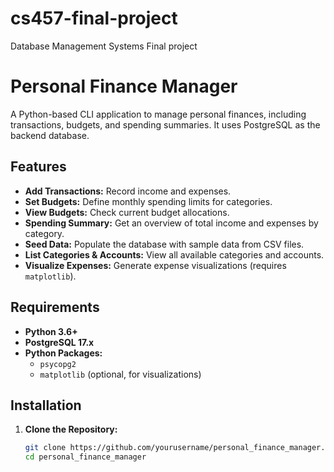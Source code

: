 # cs457-final-project
Database Management Systems Final project

# Personal Finance Manager

A Python-based CLI application to manage personal finances, including transactions, budgets, and spending summaries. It uses PostgreSQL as the backend database.

## Features

- **Add Transactions:** Record income and expenses.
- **Set Budgets:** Define monthly spending limits for categories.
- **View Budgets:** Check current budget allocations.
- **Spending Summary:** Get an overview of total income and expenses by category.
- **Seed Data:** Populate the database with sample data from CSV files.
- **List Categories & Accounts:** View all available categories and accounts.
- **Visualize Expenses:** Generate expense visualizations (requires `matplotlib`).

## Requirements

- **Python 3.6+**
- **PostgreSQL 17.x**
- **Python Packages:**
  - `psycopg2`
  - `matplotlib` (optional, for visualizations)

## Installation

1. **Clone the Repository:**
   ```bash
   git clone https://github.com/yourusername/personal_finance_manager.git
   cd personal_finance_manager
